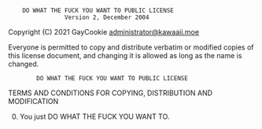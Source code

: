         DO WHAT THE FUCK YOU WANT TO PUBLIC LICENSE 
                    Version 2, December 2004 

 Copyright (C) 2021 GayCookie <administrator@kawaaii.moe> 

 Everyone is permitted to copy and distribute verbatim or modified 
 copies of this license document, and changing it is allowed as long 
 as the name is changed. 

            DO WHAT THE FUCK YOU WANT TO PUBLIC LICENSE 
   TERMS AND CONDITIONS FOR COPYING, DISTRIBUTION AND MODIFICATION 

  0. You just DO WHAT THE FUCK YOU WANT TO.